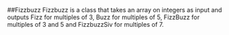 ##Fizzbuzz
Fizzbuzz is a class that takes an array on integers as input and outputs Fizz for multiples of 3, Buzz for multiples of 5, FizzBuzz for multiples of 3 and 5 and FizzbuzzSiv for multiples of 7.
